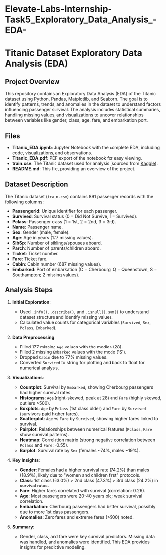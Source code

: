 # Elevate-Labs-Internship-Task5_Exploratory_Data_Analysis_-EDA-

# Titanic Dataset Exploratory Data Analysis (EDA)

## Project Overview
This repository contains an Exploratory Data Analysis (EDA) of the Titanic dataset using Python, Pandas, Matplotlib, and Seaborn. The goal is to identify patterns, trends, and anomalies in the dataset to understand factors influencing passenger survival. The analysis includes statistical summaries, handling missing values, and visualizations to uncover relationships between variables like gender, class, age, fare, and embarkation port.

## Files
- **Titanic_EDA.ipynb**: Jupyter Notebook with the complete EDA, including code, visualizations, and observations.
- **Titanic_EDA.pdf**: PDF export of the notebook for easy viewing.
- **train.csv**: The Titanic dataset used for analysis (sourced from [Kaggle](https://www.kaggle.com/c/titanic/data)).
- **README.md**: This file, providing an overview of the project.

## Dataset Description
The Titanic dataset (`train.csv`) contains 891 passenger records with the following columns:
- **PassengerId**: Unique identifier for each passenger.
- **Survived**: Survival status (0 = Did Not Survive, 1 = Survived).
- **Pclass**: Passenger class (1 = 1st, 2 = 2nd, 3 = 3rd).
- **Name**: Passenger name.
- **Sex**: Gender (male, female).
- **Age**: Age in years (177 missing values).
- **SibSp**: Number of siblings/spouses aboard.
- **Parch**: Number of parents/children aboard.
- **Ticket**: Ticket number.
- **Fare**: Ticket fare.
- **Cabin**: Cabin number (687 missing values).
- **Embarked**: Port of embarkation (C = Cherbourg, Q = Queenstown, S = Southampton; 2 missing values).

## Analysis Steps
1. **Initial Exploration**:
   - Used `.info()`, `.describe()`, and `.isnull().sum()` to understand dataset structure and identify missing values.
   - Calculated value counts for categorical variables (`Survived`, `Sex`, `Pclass`, `Embarked`).

2. **Data Preprocessing**:
   - Filled 177 missing `Age` values with the median (28).
   - Filled 2 missing `Embarked` values with the mode ('S').
   - Dropped `Cabin` due to 77% missing values.
   - Converted `Survived` to string for plotting and back to float for numerical analysis.

3. **Visualizations**:
   - **Countplot**: Survival by `Embarked`, showing Cherbourg passengers had higher survival rates.
   - **Histograms**: `Age` (right-skewed, peak at 28) and `Fare` (highly skewed, outliers >500).
   - **Boxplots**: `Age` by `Pclass` (1st class older) and `Fare` by `Survived` (survivors paid higher fares).
   - **Scatterplot**: `Age` vs `Fare` by `Survived`, showing higher fares linked to survival.
   - **Pairplot**: Relationships between numerical features (`Pclass`, `Fare` show survival patterns).
   - **Heatmap**: Correlation matrix (strong negative correlation between `Pclass` and `Fare`: -0.55).
   - **Barplot**: Survival rate by `Sex` (females ~74%, males ~19%).

4. **Key Insights**:
   - **Gender**: Females had a higher survival rate (74.2%) than males (18.9%), likely due to "women and children first" protocols.
   - **Class**: 1st class (63.0%) > 2nd class (47.3%) > 3rd class (24.2%) in survival rates.
   - **Fare**: Higher fares correlated with survival (correlation: 0.26).
   - **Age**: Most passengers were 20-40 years old; weak survival correlation.
   - **Embarkation**: Cherbourg passengers had better survival, possibly due to more 1st class passengers.
   - **Anomalies**: Zero fares and extreme fares (>500) noted.

5. **Summary**:
   - Gender, class, and fare were key survival predictors. Missing data was handled, and anomalies were identified. This EDA provides insights for predictive modeling.
